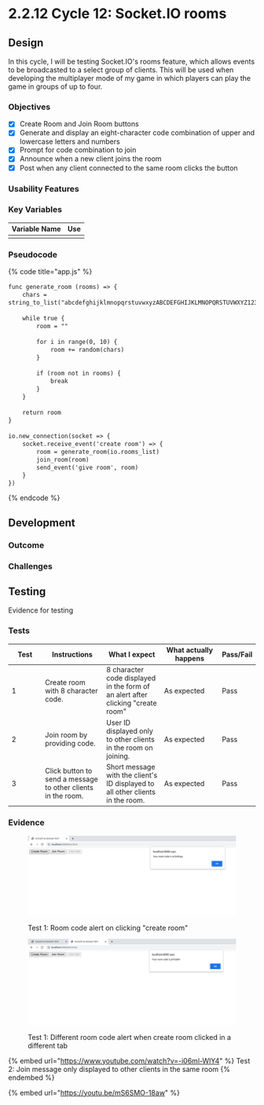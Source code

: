 # 2.2.12 Cycle 12: Socket.IO rooms

## Design

In this cycle, I will be testing Socket.IO's rooms feature, which allows events to be broadcasted to a select group of clients. This will be used when developing the multiplayer mode of my game in which players can play the game in groups of up to four.

### Objectives

* [x] Create Room and Join Room buttons
* [x] Generate and display an eight-character code combination of upper and lowercase letters and numbers
* [x] Prompt for code combination to join
* [x] Announce when a new client joins the room
* [x] Post when any client connected to the same room clicks the button

### Usability Features

### Key Variables

| Variable Name | Use |
| ------------- | --- |
|               |     |

### Pseudocode

{% code title="app.js" %}
```
func generate_room (rooms) => {
    chars = string_to_list("abcdefghijklmnopqrstuvwxyzABCDEFGHIJKLMNOPQRSTUVWXYZ1234567890")
    
    while true {
        room = ""
        
        for i in range(0, 10) {
            room += random(chars)
        }
        
        if (room not in rooms) {
            break
        }
    }
    
    return room
}

io.new_connection(socket => {
    socket.receive_event('create room') => {
        room = generate_room(io.rooms_list)
        join_room(room)
        send_event('give room', room)
    }
})
```
{% endcode %}

## Development

### Outcome



### Challenges



## Testing

Evidence for testing

### Tests

<table><thead><tr><th width="95">Test</th><th width="158">Instructions</th><th width="171">What I expect</th><th width="174">What actually happens</th><th>Pass/Fail</th></tr></thead><tbody><tr><td>1</td><td>Create room with 8 character code.</td><td>8 character code displayed in the form of an alert after clicking "create room"</td><td>As expected</td><td>Pass</td></tr><tr><td>2</td><td>Join room by providing code.</td><td>User ID displayed only to other clients in the room on joining.</td><td>As expected</td><td>Pass</td></tr><tr><td>3</td><td>Click button to send a message to other clients in the room.</td><td>Short message with the client's ID displayed to all other clients in the room.</td><td>As expected</td><td>Pass</td></tr></tbody></table>

### Evidence

<figure><img src="../.gitbook/assets/image (18).png" alt=""><figcaption><p>Test 1: Room code alert on clicking "create room"</p></figcaption></figure>

<figure><img src="../.gitbook/assets/image (1).png" alt=""><figcaption><p>Test 1: Different room code alert when create room clicked in a different tab</p></figcaption></figure>

{% embed url="https://www.youtube.com/watch?v=-i06ml-WlY4" %}
Test 2: Join message only displayed to other clients in the same room
{% endembed %}

{% embed url="https://youtu.be/mS6SMO-18aw" %}
